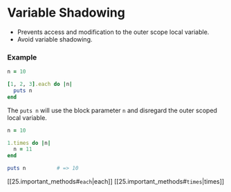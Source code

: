 # Variable Shadowing

* Prevents access and modification to the outer scope local variable.
* Avoid variable shadowing.

### Example

```ruby
n = 10

[1, 2, 3].each do |n|
  puts n
end
```

The `puts n` will use the block parameter `n` and disregard the outer scoped local variable.

```ruby
n = 10

1.times do |n|
  n = 11
end

puts n          # => 10
```

[[25.important_methods#`each`|each]]
[[25.important_methods#`times`|times]]
